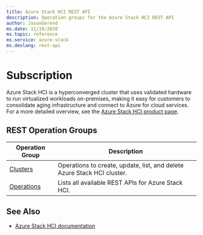 ```yaml
---
title: Azure Stack HCI REST API
description: Operation groups for the Azure Stack HCI REST API
author: JasonGerend
ms.date: 11/19/2020
ms.topic: reference
ms.service: azure-stack
ms.devlang: rest-api
---
```


# Subscription

Azure Stack HCI is a hyperconverged cluster that uses validated hardware to run virtualized workloads on-premises, making it easy for customers to consolidate aging infrastructure and connect to Azure for cloud services. For a more detailed overview, see the [Azure Stack HCI product page](https://azure.microsoft.com/products/azure-stack/hci/).

## REST Operation Groups

| Operation Group | Description |
| --- | --- |
| [Clusters](/rest/api/stackhci/clusters) | Operations to create, update, list, and delete Azure Stack HCI cluster.
| [Operations](/rest/api/stackhci/operations)  | Lists all available REST APIs for Azure Stack HCI. |

## See Also

- [Azure Stack HCI documentation](/azure-stack/hci/)
